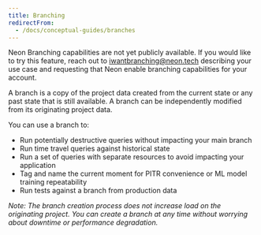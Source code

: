 ```yaml
---
title: Branching
redirectFrom:
  - /docs/conceptual-guides/branches
---
```


<a id="branches-coming-soon/"></a>

Neon Branching capabilities are not yet publicly available. If you would like to try this feature, reach out to [iwantbranching@neon.tech](iwantbranching@neon.tech) describing your use case and requesting that Neon enable branching capabilities for your account.

A branch is a copy of the project data created from the current state or any past state that is still available. A branch can be independently modified from its originating project data.

You can use a branch to:

- Run potentially destructive queries without impacting your main branch
- Run time travel queries against historical state
- Run a set of queries with separate resources to avoid impacting your application
- Tag and name the current moment for PITR convenience or ML model training repeatability
- Run tests against a branch from production data

_Note: The branch creation process does not increase load on the originating project. You can create a branch at any time without worrying about downtime or performance degradation._
